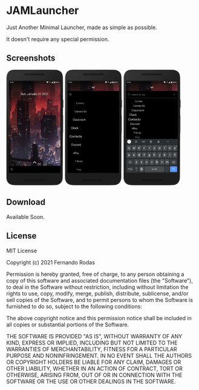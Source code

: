 # JAMLauncher

Just Another Minimal Launcher, made as simple as possible.

It doesn't require any special permission.

## Screenshots

<img width="30%" src="https://github.com/fvrodas/JAMLauncher/raw/master/screenshots/001.png" alt="" />

<img width="30%" src="https://github.com/fvrodas/JAMLauncher/raw/master/screenshots/002.png" alt="" />

<img width="30%" src="https://github.com/fvrodas/JAMLauncher/raw/master/screenshots/003.png" alt="" />

## Download

Available Soon.

## License

MIT License

Copyright (c) 2021 Fernando Rodas

Permission is hereby granted, free of charge, to any person obtaining a copy
of this software and associated documentation files (the "Software"), to deal
in the Software without restriction, including without limitation the rights
to use, copy, modify, merge, publish, distribute, sublicense, and/or sell
copies of the Software, and to permit persons to whom the Software is
furnished to do so, subject to the following conditions:

The above copyright notice and this permission notice shall be included in all
copies or substantial portions of the Software.

THE SOFTWARE IS PROVIDED "AS IS", WITHOUT WARRANTY OF ANY KIND, EXPRESS OR
IMPLIED, INCLUDING BUT NOT LIMITED TO THE WARRANTIES OF MERCHANTABILITY,
FITNESS FOR A PARTICULAR PURPOSE AND NONINFRINGEMENT. IN NO EVENT SHALL THE
AUTHORS OR COPYRIGHT HOLDERS BE LIABLE FOR ANY CLAIM, DAMAGES OR OTHER
LIABILITY, WHETHER IN AN ACTION OF CONTRACT, TORT OR OTHERWISE, ARISING FROM,
OUT OF OR IN CONNECTION WITH THE SOFTWARE OR THE USE OR OTHER DEALINGS IN THE
SOFTWARE.
